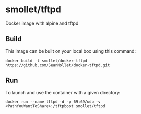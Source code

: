 # smollet/tftpd
Docker image with alpine and tftpd

## Build

This image can be built on your local box using this command:

```
docker build -t smollet/docker-tftpd https://github.com/SeanMollet/docker-tftpd.git
```

## Run
To launch and use the container with a given directory:
```
docker run --name tftpd -d -p 69:69/udp -v <PathYouWantToShare>:/tftpboot smollet/tftpd
